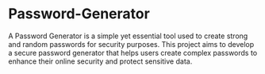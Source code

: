 # Password-Generator
A Password Generator is a simple yet essential tool used to create strong and random passwords for security purposes. This project aims to develop a secure password generator that helps users create complex passwords to enhance their online security and protect sensitive data.
